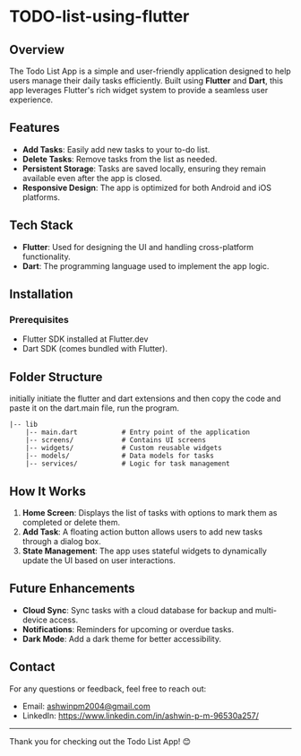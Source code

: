 # TODO-list-using-flutter

## Overview
The Todo List App is a simple and user-friendly application designed to help users manage their daily tasks efficiently. Built using **Flutter** and **Dart**, this app leverages Flutter's rich widget system to provide a seamless user experience.

## Features
- **Add Tasks**: Easily add new tasks to your to-do list.
- **Delete Tasks**: Remove tasks from the list as needed.
- **Persistent Storage**: Tasks are saved locally, ensuring they remain available even after the app is closed.
- **Responsive Design**: The app is optimized for both Android and iOS platforms.

## Tech Stack
- **Flutter**: Used for designing the UI and handling cross-platform functionality.
- **Dart**: The programming language used to implement the app logic.

## Installation

### Prerequisites
- Flutter SDK installed at Flutter.dev
- Dart SDK (comes bundled with Flutter).



## Folder Structure
initially initiate the flutter and dart extensions and then copy the code and paste it on the dart.main file, run the program.
```
|-- lib
    |-- main.dart           # Entry point of the application
    |-- screens/            # Contains UI screens
    |-- widgets/            # Custom reusable widgets
    |-- models/             # Data models for tasks
    |-- services/           # Logic for task management
```

## How It Works
1. **Home Screen**: Displays the list of tasks with options to mark them as completed or delete them.
2. **Add Task**: A floating action button allows users to add new tasks through a dialog box.
3. **State Management**: The app uses stateful widgets to dynamically update the UI based on user interactions.

## Future Enhancements
- **Cloud Sync**: Sync tasks with a cloud database for backup and multi-device access.
- **Notifications**: Reminders for upcoming or overdue tasks.
- **Dark Mode**: Add a dark theme for better accessibility.



## Contact
For any questions or feedback, feel free to reach out:
- Email: ashwinpm2004@gmail.com
- LinkedIn: https://www.linkedin.com/in/ashwin-p-m-96530a257/ 

---
Thank you for checking out the Todo List App! 😊
